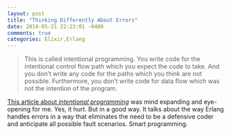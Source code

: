 ```yaml
---
layout: post
title: "Thinking Differently About Errors"
date: 2014-05-21 22:23:01 -0400
comments: true
categories: Elixir,Erlang
---
```


> This is called intentional programming. You write code for the intentional control flow path which you expect the code to take. And you don’t write any code for the paths which you think are not possible. Furthermore, you don’t write code for data flow which was not the intention of the program.

[This article about *intentional programming*](https://medium.com/p/b5936dceb5e4) was mind expanding and eye-opening for me. Yes, it hurt. But in a good way.  It talks about the way Erlang handles errors in a way that eliminates the need to be a defensive coder and anticipate all possible fault scenarios.  Smart programming.

